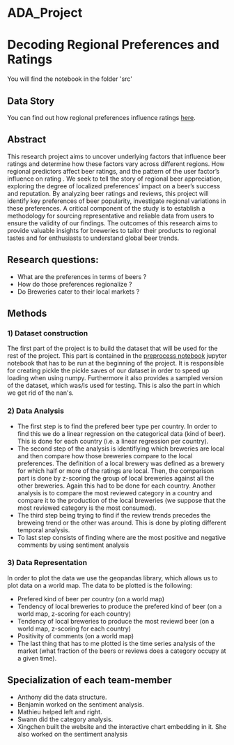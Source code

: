# ADA_Project

# Decoding Regional Preferences and Ratings 
You will find the notebook in the folder 'src'

## Data Story
You can find out how regional preferences influence ratings [here](https://lxc1851588.github.io/DADA_web/).

## Abstract
This research project aims to uncover underlying factors that influence beer ratings and determine how these factors vary across different regions. How regional predictors affect beer ratings, and the pattern of the user factor’s influence on rating . We seek to tell the story of regional beer appreciation, exploring the degree of localized preferences’  impact on a beer’s success and reputation. By analyzing beer ratings and reviews, this project will identify key preferences of beer popularity, investigate regional variations in these preferences. A critical component of the study is to establish a methodology for sourcing representative and reliable data from users to ensure the validity of our findings. The outcomes of this research aims to provide valuable insights for breweries to tailor their products to regional tastes and for enthusiasts to understand global beer trends.

## Research questions:
- What are the preferences in terms of beers ?
- How do those preferences regionalize ?
- Do Breweries cater to their local markets ? 

## Methods
### 1) Dataset construction
The first part of the project is to build the dataset that will be used for the rest of the project. This part is contained in the [preprocess notebook](src/2.preprocess.ipynb) jupyter notebook that has to be run at the beginning of the project. It is responsible for creating pickle the pickle saves of our dataset in order to speed up loading when using numpy. Furthermore it also provides a sampled version of the dataset, which was/is used for testing. This is also the part in which we get rid of the nan's.
### 2) Data Analysis
* The first step is to find the prefered beer type per country. In order to find this we do a linear regression on the categorical data (kind of beer). This is done for each country (i.e. a linear regression per country).
* The second step of the analysis is identifiying which breweries are local and then compare how those breweries compare to the local preferences. The definition of a local brewery was defined as a brewery for which half or more of the ratings are local. Then, the comparison part is done by z-scoring the group of local breweries against all the other breweries. Again this had to be done for each country. Another analysis is to compare the most reviewed category in a country and compare it to the production of the local breweries (we suppose that the most reviewed category is the most consumed).
* The third step being trying to find if the review trends precedes the breweing trend or the other was around. This is done by ploting different temporal analysis.
* To last step consists of finding where are the most positive and negative comments by using sentiment analysis
### 3) Data Representation
In order to plot the data we use the geopandas library, which allows us to plot data on a world map. The data to be plotted is the following:
* Prefered kind of beer per country (on a world map)
* Tendency of local breweries to produce the prefered kind of beer (on a world map, z-scoring for each country)
* Tendency of local breweries to produce the most reviewd beer (on a world map, z-scoring for each country)
* Positivity of comments (on a world map)
* The last thing that has to me plotted is the time series analysis of the market (what fraction of the beers or reviews does a category occupy at a given time).


## Specialization of each team-member
- Anthony did the data structure.
- Benjamin worked on the sentiment analysis.
- Mathieu helped left and right.
- Swann did the category analysis.
- Xingchen built the website and the interactive chart embedding in it. She also worked on the sentiment analysis


